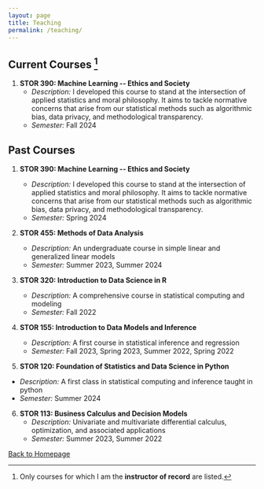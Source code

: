 ```yaml
---
layout: page
title: Teaching
permalink: /teaching/
---
```


## Current Courses [^1]

1. **STOR 390: Machine Learning -- Ethics and Society**
   - *Description:* I developed this course to stand at the intersection of applied statistics and moral philosophy.  It aims to tackle normative concerns that arise from our statistical methods such as algorithmic bias, data privacy, and methodological transparency.  
   - *Semester:* Fall 2024
   

## Past Courses

1. **STOR 390: Machine Learning -- Ethics and Society**
   - *Description:* I developed this course to stand at the intersection of applied statistics and moral philosophy.  It aims to tackle normative concerns that arise from our statistical methods such as algorithmic bias, data privacy, and methodological transparency.  
   - *Semester:* Spring 2024
     
2. **STOR 455: Methods of Data Analysis**
   - *Description:* An undergraduate course in simple linear and generalized linear models
   - *Semester:* Summer 2023, Summer 2024

3. **STOR 320: Introduction to Data Science in R**
   - *Description:* A comprehensive course in statistical computing and modeling
   - *Semester:* Fall 2022
     
4. **STOR 155: Introduction to Data Models and Inference**
   - *Description:* A first course in statistical inference and regression
   - *Semester:* Fall 2023, Spring 2023, Summer 2022, Spring 2022

5.  **STOR 120: Foundation of Statistics and Data Science in Python**
   - *Description:* A first class in statistical computing and inference taught in python
   - *Semester:* Summer 2024
     
6. **STOR 113: Business Calculus and Decision Models**
   - *Description:* Univariate and multivariate differential calculus, optimization, and associated applications
   - *Semester:* Summer 2023, Summer 2022


[^1]: Only courses for which I am the **instructor of record** are listed.
  
[Back to Homepage](index.md)
   
